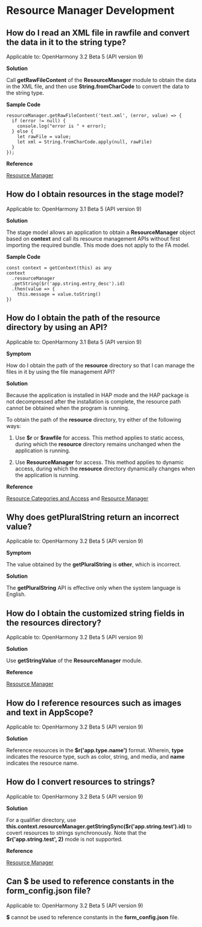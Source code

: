 # Resource Manager Development

## How do I read an XML file in rawfile and convert the data in it to the string type?

Applicable to: OpenHarmony 3.2 Beta 5 (API version 9)

**Solution**

Call **getRawFileContent** of the **ResourceManager** module to obtain the data in the XML file, and then use **String.fromCharCode** to convert the data to the string type.

**Sample Code**

```
resourceManager.getRawFileContent('test.xml', (error, value) => {
  if (error != null) {
    console.log("error is " + error);
  } else {
    let rawFile = value;
    let xml = String.fromCharCode.apply(null, rawFile)
  }
});
```

**Reference**

[Resource Manager](../reference/apis/js-apis-resource-manager.md)

## How do I obtain resources in the stage model?

Applicable to: OpenHarmony 3.1 Beta 5 (API version 9)

**Solution**

The stage model allows an application to obtain a **ResourceManager** object based on **context** and call its resource management APIs without first importing the required bundle. This mode does not apply to the FA model.

**Sample Code**

```
const context = getContext(this) as any
context 
  .resourceManager
  .getString($r('app.string.entry_desc').id)
  .then(value => {
    this.message = value.toString()
})
```

## How do I obtain the path of the resource directory by using an API?

Applicable to: OpenHarmony 3.1 Beta 5 (API version 9)

**Symptom**

How do I obtain the path of the **resource** directory so that I can manage the files in it by using the file management API?

**Solution**

Because the application is installed in HAP mode and the HAP package is not decompressed after the installation is complete, the resource path cannot be obtained when the program is running.

To obtain the path of the **resource** directory, try either of the following ways:

1. Use **\$r** or **\$rawfile** for access. This method applies to static access, during which the **resource** directory remains unchanged when the application is running.

2. Use **ResourceManager** for access. This method applies to dynamic access, during which the **resource** directory dynamically changes when the application is running.

**Reference**

[Resource Categories and Access](../quick-start/resource-categories-and-access.md) and [Resource Manager](../reference/apis/js-apis-resource-manager.md)

## Why does getPluralString return an incorrect value?

Applicable to: OpenHarmony 3.2 Beta 5 (API version 9)

**Symptom**

The value obtained by the **getPluralString** is **other**, which is incorrect.

**Solution**

The **getPluralString** API is effective only when the system language is English.

## How do I obtain the customized string fields in the resources directory?

Applicable to: OpenHarmony 3.2 Beta 5 (API version 9)

**Solution**

Use **getStringValue** of the **ResourceManager** module.

**Reference**

[Resource Manager](../reference/apis/js-apis-resource-manager.md#getstringvalue9)

## How do I reference resources such as images and text in AppScope?

Applicable to: OpenHarmony 3.2 Beta 5 (API version 9)

**Solution**

Reference resources in the **\$r\('app.type.name'\)** format. Wherein, **type** indicates the resource type, such as color, string, and media, and **name** indicates the resource name.

## How do I convert resources to strings?

Applicable to: OpenHarmony 3.2 Beta 5 (API version 9)

**Solution**

For a qualifier directory, use **this.context.resourceManager.getStringSync\(\$r\('app.string.test'\).id\)** to covert resources to strings synchronously. Note that the **\$r\('app.string.test', 2\)** mode is not supported.

**Reference**

[Resource Manager](../reference/apis/js-apis-resource-manager.md#getstringsync9)

## Can $ be used to reference constants in the form\_config.json file?

Applicable to: OpenHarmony 3.2 Beta 5 (API version 9)

**\$** cannot be used to reference constants in the **form\_config.json** file.
